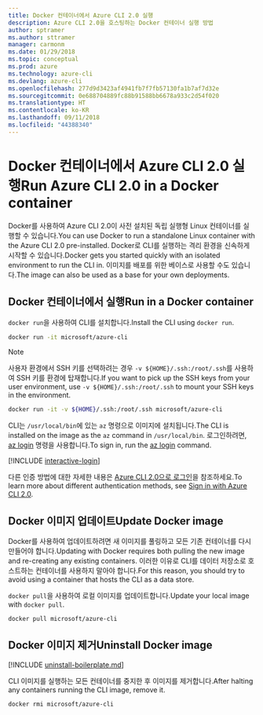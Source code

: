 ```yaml
---
title: Docker 컨테이너에서 Azure CLI 2.0 실행
description: Azure CLI 2.0을 호스팅하는 Docker 컨테이너 실행 방법
author: sptramer
ms.author: sttramer
manager: carmonm
ms.date: 01/29/2018
ms.topic: conceptual
ms.prod: azure
ms.technology: azure-cli
ms.devlang: azure-cli
ms.openlocfilehash: 277d9d3423af4941fb7f7fb57130fa1b7af7d32e
ms.sourcegitcommit: 0e688704889fc88b91588bb6678a933c2d54f020
ms.translationtype: HT
ms.contentlocale: ko-KR
ms.lasthandoff: 09/11/2018
ms.locfileid: "44388340"
---
```

# <a name="run-azure-cli-20-in-a-docker-container"></a><span data-ttu-id="ea090-103">Docker 컨테이너에서 Azure CLI 2.0 실행</span><span class="sxs-lookup"><span data-stu-id="ea090-103">Run Azure CLI 2.0 in a Docker container</span></span>

<span data-ttu-id="ea090-104">Docker를 사용하여 Azure CLI 2.0이 사전 설치된 독립 실행형 Linux 컨테이너를 실행할 수 있습니다.</span><span class="sxs-lookup"><span data-stu-id="ea090-104">You can use Docker to run a standalone Linux container with the Azure CLI 2.0 pre-installed.</span></span> <span data-ttu-id="ea090-105">Docker로 CLI를 실행하는 격리 환경을 신속하게 시작할 수 있습니다.</span><span class="sxs-lookup"><span data-stu-id="ea090-105">Docker gets you started quickly with an isolated environment to run the CLI in.</span></span> <span data-ttu-id="ea090-106">이미지를 배포를 위한 베이스로 사용할 수도 있습니다.</span><span class="sxs-lookup"><span data-stu-id="ea090-106">The image can also be used as a base for your own deployments.</span></span>

## <a name="run-in-a-docker-container"></a><span data-ttu-id="ea090-107">Docker 컨테이너에서 실행</span><span class="sxs-lookup"><span data-stu-id="ea090-107">Run in a Docker container</span></span>

<span data-ttu-id="ea090-108">`docker run`을 사용하여 CLI를 설치합니다.</span><span class="sxs-lookup"><span data-stu-id="ea090-108">Install the CLI using `docker run`.</span></span>

   ```bash
   docker run -it microsoft/azure-cli
   ```

> [!NOTE]
> <span data-ttu-id="ea090-109">사용자 환경에서 SSH 키를 선택하려는 경우 `-v ${HOME}/.ssh:/root/.ssh`를 사용하여 SSH 키를 환경에 탑재합니다.</span><span class="sxs-lookup"><span data-stu-id="ea090-109">If you want to pick up the SSH keys from your user environment, use `-v ${HOME}/.ssh:/root/.ssh` to mount your SSH keys in the environment.</span></span>
>
> ```bash
> docker run -it -v ${HOME}/.ssh:/root/.ssh microsoft/azure-cli
> ```

<span data-ttu-id="ea090-110">CLI는 `/usr/local/bin`에 있는 `az` 명령으로 이미지에 설치됩니다.</span><span class="sxs-lookup"><span data-stu-id="ea090-110">The CLI is installed on the image as the `az` command in `/usr/local/bin`.</span></span> <span data-ttu-id="ea090-111">로그인하려면, [az login](/cli/azure/reference-index#az-login) 명령을 사용합니다.</span><span class="sxs-lookup"><span data-stu-id="ea090-111">To sign in, run the [az login](/cli/azure/reference-index#az-login) command.</span></span>

[!INCLUDE [interactive-login](includes/interactive-login.md)]

<span data-ttu-id="ea090-112">다른 인증 방법에 대한 자세한 내용은 [Azure CLI 2.0으로 로그인](authenticate-azure-cli.md)을 참조하세요.</span><span class="sxs-lookup"><span data-stu-id="ea090-112">To learn more about different authentication methods, see [Sign in with Azure CLI 2.0](authenticate-azure-cli.md).</span></span>

## <a name="update-docker-image"></a><span data-ttu-id="ea090-113">Docker 이미지 업데이트</span><span class="sxs-lookup"><span data-stu-id="ea090-113">Update Docker image</span></span>

<span data-ttu-id="ea090-114">Docker를 사용하여 업데이트하려면 새 이미지를 풀링하고 모든 기존 컨테이너를 다시 만들어야 합니다.</span><span class="sxs-lookup"><span data-stu-id="ea090-114">Updating with Docker requires both pulling the new image and re-creating any existing containers.</span></span> <span data-ttu-id="ea090-115">이러한 이유로 CLI를 데이터 저장소로 호스트하는 컨테이너를 사용하지 말아야 합니다.</span><span class="sxs-lookup"><span data-stu-id="ea090-115">For this reason, you should try to avoid using a container that hosts the CLI as a data store.</span></span>

<span data-ttu-id="ea090-116">`docker pull`을 사용하여 로컬 이미지를 업데이트합니다.</span><span class="sxs-lookup"><span data-stu-id="ea090-116">Update your local image with `docker pull`.</span></span>

```bash
docker pull microsoft/azure-cli
```

## <a name="uninstall-docker-image"></a><span data-ttu-id="ea090-117">Docker 이미지 제거</span><span class="sxs-lookup"><span data-stu-id="ea090-117">Uninstall Docker image</span></span>

[!INCLUDE [uninstall-boilerplate.md](includes/uninstall-boilerplate.md)]

<span data-ttu-id="ea090-118">CLI 이미지를 실행하는 모든 컨테이너를 중지한 후 이미지를 제거합니다.</span><span class="sxs-lookup"><span data-stu-id="ea090-118">After halting any containers running the CLI image, remove it.</span></span>

```bash
docker rmi microsoft/azure-cli
```
